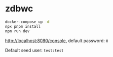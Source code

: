 # zdbwc

``` bash
docker-compose up -d
npx pnpm install
npm run dev
```

[http://localhost:8080/console](http://localhost:8080/console), default password: `0`

Default seed user: `test:test`

